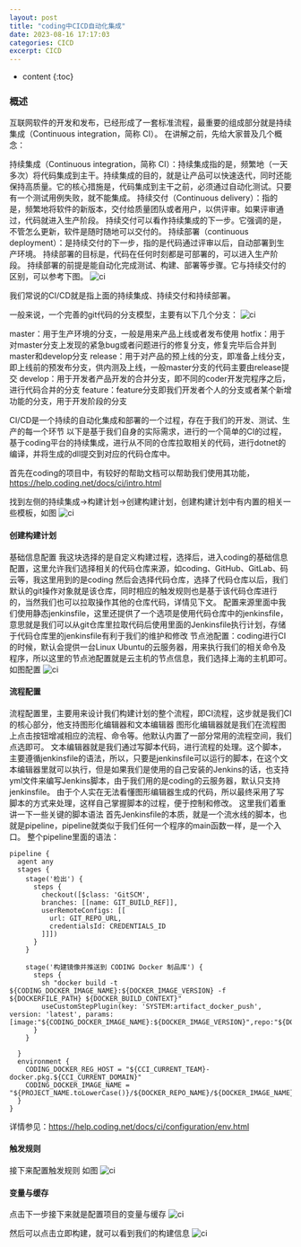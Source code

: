 ```yaml
---
layout: post
title: "coding中CICD自动化集成"
date: 2023-08-16 17:17:03
categories: CICD
excerpt: CICD
---
```


* content
{:toc}

### 概述

互联网软件的开发和发布，已经形成了一套标准流程，最重要的组成部分就是持续集成（Continuous integration，简称 CI）。
在讲解之前，先给大家普及几个概念：

持续集成（Continuous integration，简称 CI）：持续集成指的是，频繁地（一天多次）将代码集成到主干。持续集成的目的，就是让产品可以快速迭代，同时还能保持高质量。它的核心措施是，代码集成到主干之前，必须通过自动化测试。只要有一个测试用例失败，就不能集成。
持续交付（Continuous delivery）：指的是，频繁地将软件的新版本，交付给质量团队或者用户，以供评审。如果评审通过，代码就进入生产阶段。
持续交付可以看作持续集成的下一步。它强调的是，不管怎么更新，软件是随时随地可以交付的。
持续部署（continuous deployment）：是持续交付的下一步，指的是代码通过评审以后，自动部署到生产环境。
持续部署的目标是，代码在任何时刻都是可部署的，可以进入生产阶段。
持续部署的前提是能自动化完成测试、构建、部署等步骤。它与持续交付的区别，可以参考下图。
![ci](http://hexing-w.github.io/css/pics/ci.jpg)

我们常说的CI/CD就是指上面的持续集成、持续交付和持续部署。

一般来说，一个完善的git代码的分支模型，主要有以下几个分支：
![ci](http://hexing-w.github.io/css/pics/ci_git.jpg)


master：用于生产环境的分支，一般是用来产品上线或者发布使用
hotfix：用于对master分支上发现的紧急bug或者问题进行的修复分支，修复完毕后合并到master和develop分支
release：用于对产品的预上线的分支，即准备上线分支，即上线前的预发布分支，供内测及上线，一般master分支的代码主要由release提交
develop：用于开发者产品开发的合并分支，即不同的coder开发完程序之后，进行代码合并的分支
feature：feature分支即我们开发者个人的分支或者某个新增功能的分支，用于开发阶段的分支



CI/CD是一个持续的自动化集成和部署的一个过程，存在于我们的开发、测试、生产的每一个环节
以下是基于我们自身的实际需求，进行的一个简单的CI的过程，基于coding平台的持续集成，进行从不同的仓库拉取相关的代码，进行dotnet的编译，并将生成的dll提交到对应的代码仓库中。

首先在coding的项目中，有较好的帮助文档可以帮助我们使用其功能，https://help.coding.net/docs/ci/intro.html

找到左侧的持续集成->构建计划->创建构建计划，创建构建计划中有内置的相关一些模板，如图
![ci](http://hexing-w.github.io/css/pics/ci_build.png)


#### 创建构建计划
基础信息配置
我这块选择的是自定义构建过程，选择后，进入coding的基础信息配置，这里允许我们选择相关的代码仓库来源，如coding、GitHub、GitLab、码云等，我这里用到的是coding
然后会选择代码仓库，选择了代码仓库以后，我们默认的git操作对象就是该仓库，同时相应的触发规则也是基于该代码仓库进行的，当然我们也可以拉取操作其他的仓库代码，详情见下文。
配置来源里面中我们使用静态jenkinsfile，这里还提供了一个选项是使用代码仓库中的jenkinsfile，意思就是我们可以从git仓库里拉取代码后使用里面的Jenkinsfile执行计划，存储于代码仓库里的jenkinsfile有利于我们的维护和修改
节点池配置：coding进行CI的时候，默认会提供一台Linux Ubuntu的云服务器，用来执行我们的相关命令及程序，所以这里的节点池配置就是云主机的节点信息，我们选择上海的主机即可。
如图配置
![ci](http://hexing-w.github.io/css/pics/ci_plan.png)

#### 流程配置
流程配置里，主要用来设计我们构建计划的整个流程，即CI流程，这步就是我们CI的核心部分，他支持图形化编辑器和文本编辑器
图形化编辑器就是我们在流程图上点击按钮增减相应的流程、命令等。他默认内置了一部分常用的流程空间，我们点选即可。
文本编辑器就是我们通过写脚本代码，进行流程的处理。这个脚本，主要遵循jenkinsfile的语法，所以，只要是jenkinsfile可以运行的脚本，在这个文本编辑器里就可以执行，但是如果我们是使用的自己安装的Jenkins的话，也支持yml文件来编写Jenkins脚本，由于我们用的是coding的云服务器，默认只支持jenkinsfile。
由于个人实在无法看懂图形编辑器生成的代码，所以最终采用了写脚本的方式来处理，这样自己掌握脚本的过程，便于控制和修改。
这里我们着重讲一下一些关键的脚本语法
首先Jenkinsfile的本质，就是一个流水线的脚本，也就是pipeline，pipeline就类似于我们任何一个程序的main函数一样，是一个入口。
整个pipeline里面的语法：
```
pipeline {
  agent any
  stages {
    stage('检出') {
      steps {
        checkout([$class: 'GitSCM',
        branches: [[name: GIT_BUILD_REF]],
        userRemoteConfigs: [[
          url: GIT_REPO_URL,
          credentialsId: CREDENTIALS_ID
        ]]])
      }
    }

    stage('构建镜像并推送到 CODING Docker 制品库') {
      steps {
        sh "docker build -t ${CODING_DOCKER_IMAGE_NAME}:${DOCKER_IMAGE_VERSION} -f ${DOCKERFILE_PATH} ${DOCKER_BUILD_CONTEXT}"
        useCustomStepPlugin(key: 'SYSTEM:artifact_docker_push', version: 'latest', params: [image:"${CODING_DOCKER_IMAGE_NAME}:${DOCKER_IMAGE_VERSION}",repo:"${DOCKER_REPO_NAME}",properties:'[]'])
      }
    }

  }
  environment {
    CODING_DOCKER_REG_HOST = "${CCI_CURRENT_TEAM}-docker.pkg.${CCI_CURRENT_DOMAIN}"
    CODING_DOCKER_IMAGE_NAME = "${PROJECT_NAME.toLowerCase()}/${DOCKER_REPO_NAME}/${DOCKER_IMAGE_NAME}"
  }
}
```
详情参见：https://help.coding.net/docs/ci/configuration/env.html

#### 触发规则
接下来配置触发规则 如图
![ci](http://hexing-w.github.io/css/pics/ci_rules.png)

#### 变量与缓存
点击下一步接下来就是配置项目的变量与缓存
![ci](http://hexing-w.github.io/css/pics/ci_cache.png)


然后可以点击立即构建，就可以看到我们的构建信息
![ci](http://hexing-w.github.io/css/pics/ci_success.png)

